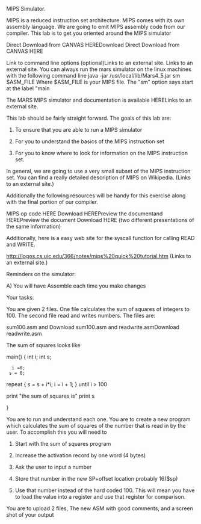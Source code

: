 MIPS Simulator.

MIPS is a reduced instruction set architecture.  MIPS comes with its own assembly language.  We are going to emit MIPS assembly code from our compiler.  This lab is to get you oriented around the MIPS simulator

 


Direct Download from CANVAS HEREDownload Direct Download from CANVAS HERE

Link to command line options (optional)Links to an external site.
Links to an external site.
You can always run the mars simulator on the linux machines with the following command line
java  -jar /usr/local/lib/Mars4_5.jar sm $ASM_FILE
Where $ASM_FILE is your MIPS file.  The "sm" option says start at the label "main

The MARS  MIPS simulator and documentation is available HERELinks to an external site.

This lab should be fairly straight forward.  The goals of this lab are:

 

1)  To ensure that you are able to run a MIPS simulator

2)  For you to understand the basics of the MIPS instruction set

3)  For you to know where to look for information on the MIPS instruction set.

 

In general, we are going to use a very small subset of the MIPS instruction set.  You can find a really detailed description of MIPS on Wikipedia. (Links to an external site.) 

Additionally the following resources will be handy for this exercise along with the final portion of our compiler.

 

MIPS op code  HERE Download HEREPreview the documentand HEREPreview the document  Download HERE (two different presentations of the same information)

Additionally, here is a easy web site for the syscall function for calling READ and WRITE.

 http://logos.cs.uic.edu/366/notes/mips%20quick%20tutorial.htm (Links to an external site.)

 Reminders on the simulator:

A) You will have Assemble each time you make changes

 

Your tasks:

You are given 2 files.  One file calculates the sum of squares of integers to 100.  The second file read and writes numbers.   The files are:


sum100.asm    and  Download sum100.asm    and readwrite.asmDownload readwrite.asm

The sum of squares looks like

main()
{  int i; int s;

      i =0;
     s = 0;
repeat
     {    s = s + i*i;
           i = i + 1;
}   until i > 100

print "the sum of squares is"
print s

}

You are to run and understand each one.   You are to create a new program which calculates the sum of squares of the number that is read in by the user.  To accomplish this you will need to

 

1)  Start with the sum of squares program

2)  Increase the activation record by one word (4 bytes)

3)  Ask the user to input a number

4)  Store that number in the new SP+offset location probably 16($sp)

5)  Use that number instead of the hard coded 100.  This will mean you have to load the value into a register and use that register for comparison.

You are to upload 2 files,  The new ASM with good comments, and a screen shot of your output